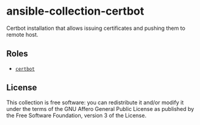 # ansible-collection-certbot

Certbot installation that allows issuing certificates and pushing them to remote host.

## Roles

* [`certbot`](https://github.com/radiorabe/ansible-collection-certbot/tree/main/roles/certbot)

## License

This collection is free software: you can redistribute it and/or modify it under the terms of the GNU Affero General Public License as published by the Free Software Foundation, version 3 of the License.
